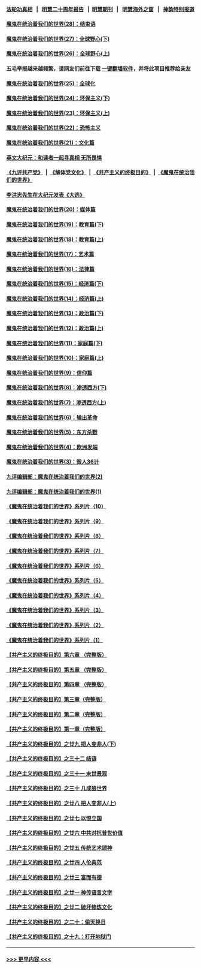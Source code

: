#### [法轮功真相](https://github.com/gfw-breaker/truth/blob/master/README.md?t=0) &nbsp;&nbsp;|&nbsp;&nbsp; [明慧二十周年报告](https://github.com/gfw-breaker/mh-reports/blob/master/README.md?t=0) &nbsp;&nbsp;|&nbsp;&nbsp;[明慧期刊](https://github.com/gfw-breaker/mh-qikan) &nbsp;&nbsp;|&nbsp;&nbsp; [明慧海外之窗](https://github.com/gfw-breaker/mh-news/blob/master/README.md?t=0) &nbsp;&nbsp;|&nbsp;&nbsp; [神韵特别报道](https://github.com/gfw-breaker/mh-news/blob/master/shenyun.md?t=0)
#### [魔鬼在统治着我们的世界(28)：结束语](../pages/nsc422/n10936246.md?t=06201102) 
#### [魔鬼在统治着我们的世界(27)：全球野心(下)](../pages/nsc422/n10928319.md?t=06201102) 
#### [魔鬼在统治着我们的世界(26)：全球野心(上)](../pages/nsc422/n10900318.md?t=06201102) 
#### 五毛举报越来越频繁，请网友们前往下载 [一键翻墙软件](https://github.com/gfw-breaker/ssr-accounts)，并将此项目推荐给亲友
#### [魔鬼在统治着我们的世界(25)：全球化](../pages/nsc422/n10788205.md?t=06201102) 
#### [魔鬼在统治着我们的世界(24)：环保主义(下)](../pages/nsc422/n10695307.md?t=06201102) 
#### [魔鬼在统治着我们的世界(23)：环保主义(上)](../pages/nsc422/n10688613.md?t=06201102) 
#### [魔鬼在统治着我们的世界(22)：恐怖主义](../pages/nsc422/n10614727.md?t=06201102) 
#### [魔鬼在统治着我们的世界(21)：文化篇](../pages/nsc422/n10597706.md?t=06201102) 
#### [英文大纪元：和读者一起寻真相 无所畏惧](../pages/nsc422/n12542027.md?t=06201102) 
#### [《九评共产党》](https://github.com/begood0513/9ping.md/blob/master/README.md) &nbsp;|&nbsp; [《解体党文化》](../../../../jtdwh.md/blob/master/README.md)  &nbsp;|&nbsp; [《共产主义的终极目的》](../../../../gczydzjmd.md/blob/master/README.md) &nbsp;|&nbsp; [《魔鬼在统治我们的世界》](../../../../mgztzwmdsj.md/blob/master/README.md) 
#### [李洪志先生在大纪元发表《大选》](../pages/nsc422/n12534746.md?t=06201102) 
#### [魔鬼在统治着我们的世界(20)：媒体篇](../pages/nsc422/n10586579.md?t=06201102) 
#### [魔鬼在统治着我们的世界(19)：教育篇(下)](../pages/nsc422/n10564808.md?t=06201102) 
#### [魔鬼在统治着我们的世界(18)：教育篇(上)](../pages/nsc422/n10526970.md?t=06201102) 
#### [魔鬼在统治着我们的世界(17)：艺术篇](../pages/nsc422/n10499093.md?t=06201102) 
#### [魔鬼在统治着我们的世界(16)：法律篇](../pages/nsc422/n10485969.md?t=06201102) 
#### [魔鬼在统治着我们的世界(15)：经济篇(下)](../pages/nsc422/n10469975.md?t=06201102) 
#### [魔鬼在统治着我们的世界(14)：经济篇(上)](../pages/nsc422/n10457370.md?t=06201102) 
#### [魔鬼在统治着我们的世界(13)：政治篇(下)](../pages/nsc422/n10448270.md?t=06201102) 
#### [魔鬼在统治着我们的世界(12)：政治篇(上)](../pages/nsc422/n10444576.md?t=06201102) 
#### [魔鬼在统治着我们的世界(11)：家庭篇(下)](../pages/nsc422/n10440961.md?t=06201102) 
#### [魔鬼在统治着我们的世界(10)：家庭篇(上)](../pages/nsc422/n10435448.md?t=06201102) 
#### [魔鬼在统治着我们的世界(9)：信仰篇](../pages/nsc422/n10432159.md?t=06201102) 
#### [魔鬼在统治着我们的世界(8)：渗透西方(下)](../pages/nsc422/n10429603.md?t=06201102) 
#### [魔鬼在统治着我们的世界(7)：渗透西方(上)](../pages/nsc422/n10426013.md?t=06201102) 
#### [魔鬼在统治着我们的世界(6)：输出革命](../pages/nsc422/n10421536.md?t=06201102) 
#### [魔鬼在统治着我们的世界(5)：东方杀戮](../pages/nsc422/n10417707.md?t=06201102) 
#### [魔鬼在统治着我们的世界(4)：欧洲发端](../pages/nsc422/n10414890.md?t=06201102) 
#### [魔鬼在统治着我们的世界(3)：毁人36计](../pages/nsc422/n10411583.md?t=06201102) 
#### [九评编辑部：魔鬼在统治着我们的世界(2)](../pages/nsc422/n10410036.md?t=06201102) 
#### [九评编辑部：魔鬼在统治着我们的世界(1)](../pages/nsc422/n10406825.md?t=06201102) 
#### [《魔鬼在统治着我们的世界》系列片（10）](../pages/nsc422/n12292670.md?t=06201102) 
#### [《魔鬼在统治着我们的世界》系列片（9）](../pages/nsc422/n12290859.md?t=06201102) 
#### [《魔鬼在统治着我们的世界》系列片（8）](../pages/nsc422/n12287445.md?t=06201102) 
#### [《魔鬼在统治着我们的世界》系列片（7）](../pages/nsc422/n12283425.md?t=06201102) 
#### [《魔鬼在统治着我们的世界》系列片（6）](../pages/nsc422/n12282314.md?t=06201102) 
#### [《魔鬼在统治着我们的世界》系列片（5）](../pages/nsc422/n12281419.md?t=06201102) 
#### [《魔鬼在统治着我们的世界》系列片（4）](../pages/nsc422/n12274024.md?t=06201102) 
#### [《魔鬼在统治着我们的世界》系列片（3）](../pages/nsc422/n12271322.md?t=06201102) 
#### [《魔鬼在统治着我们的世界》系列片（2）](../pages/nsc422/n12269049.md?t=06201102) 
#### [《魔鬼在统治着我们的世界》系列片（1）](../pages/nsc422/n12267575.md?t=06201102) 
#### [【共产主义的终极目的】第六章 （完整版）](../pages/nsc422/n11428913.md?t=06201102) 
#### [【共产主义的终极目的】第五章 （完整版）](../pages/nsc422/n11428912.md?t=06201102) 
#### [【共产主义的终极目的】第四章 （完整版）](../pages/nsc422/n11428907.md?t=06201102) 
#### [【共产主义的终极目的】第三章（完整版）](../pages/nsc422/n11428848.md?t=06201102) 
#### [【共产主义的终极目的】第二章（完整版）](../pages/nsc422/n11428831.md?t=06201102) 
#### [【共产主义的终极目的】第一章（完整版）](../pages/nsc422/n11417651.md?t=06201102) 
#### [【共产主义的终极目的】之廿九 把人变非人(下)](../pages/nsc422/n11344140.md?t=06201102) 
#### [【共产主义的终极目的】之三十二 结语](../pages/nsc422/n11360535.md?t=06201102) 
#### [【共产主义的终极目的】之三十一 末世景观](../pages/nsc422/n11351129.md?t=06201102) 
#### [【共产主义的终极目的】之三十 几成狼世界](../pages/nsc422/n11348280.md?t=06201102) 
#### [【共产主义的终极目的】之廿八 把人变非人(上)](../pages/nsc422/n11340492.md?t=06201102) 
#### [【共产主义的终极目的】之廿七 以恨立国](../pages/nsc422/n11336944.md?t=06201102) 
#### [【共产主义的终极目的】之廿六 中共对抗普世价值](../pages/nsc422/n11324785.md?t=06201102) 
#### [【共产主义的终极目的】之廿五 传统艺术颂神](../pages/nsc422/n11296396.md?t=06201102) 
#### [【共产主义的终极目的】之廿四 人伦典范](../pages/nsc422/n11296397.md?t=06201102) 
#### [【共产主义的终极目的】之廿三 富而有德](../pages/nsc422/n11283598.md?t=06201102) 
#### [【共产主义的终极目的】之廿一 神传语言文字](../pages/nsc422/n11263265.md?t=06201102) 
#### [【共产主义的终极目的】之廿二 破坏修炼文化](../pages/nsc422/n11245728.md?t=06201102) 
#### [【共产主义的终极目的】之二十：偷天换日](../pages/nsc422/n11238846.md?t=06201102) 
#### [【共产主义的终极目的】之十九：打开地狱门](../pages/nsc422/n11206376.md?t=06201102) 

----
#### [ >>> 更早内容 <<< ](../indexes/nsc422-earlier.md)

